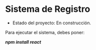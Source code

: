 <h1> Sistema de Registro </h1>

- Estado del proyecto: En construcción.

Para ejecutar el sistema, debes poner:
  
***npm install react***
